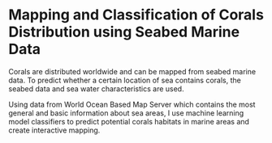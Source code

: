 # Mapping and Classification of Corals Distribution using Seabed Marine Data
Corals are distributed worldwide and can be mapped from seabed marine data. To predict whether a certain location of sea contains corals, the seabed data and sea water characteristics are used.

Using data from World Ocean Based Map Server which contains the most general and basic information about sea areas, I use machine learning model classifiers to predict potential corals habitats in marine areas and create interactive mapping.
